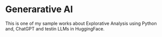 # Generarative AI
This is one of my sample works about Explorative Analysis using Python and, ChatGPT and testin LLMs in HuggingFace.